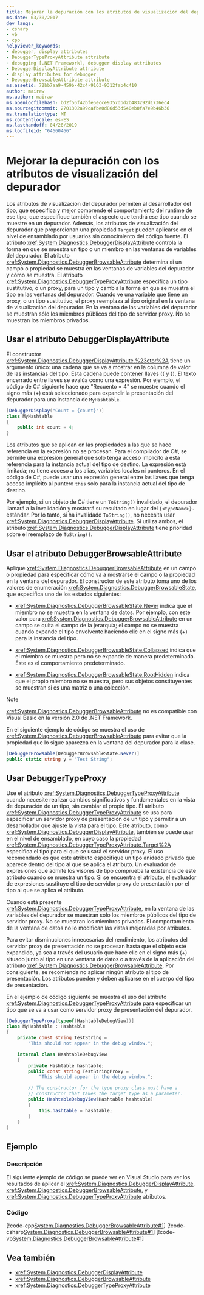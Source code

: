 ```yaml
---
title: Mejorar la depuración con los atributos de visualización del depurador
ms.date: 03/30/2017
dev_langs:
- csharp
- vb
- cpp
helpviewer_keywords:
- debugger, display attributes
- DebuggerTypeProxyAttribute attribute
- debugging [.NET Framework], debugger display attributes
- DebuggerDisplayAttribute attribute
- display attributes for debugger
- DebuggerBrowsableAttribute attribute
ms.assetid: 72bb7aa9-459b-42c4-9163-9312fab4c410
author: mairaw
ms.author: mairaw
ms.openlocfilehash: bd2f56f42bfe5ecce9357dbd2b483292d1736ec4
ms.sourcegitcommit: 2701302a99cafbe0d86d53d540eb0fa7e9b46b36
ms.translationtype: MT
ms.contentlocale: es-ES
ms.lasthandoff: 04/28/2019
ms.locfileid: "64660466"
---
```

# <a name="enhancing-debugging-with-the-debugger-display-attributes"></a>Mejorar la depuración con los atributos de visualización del depurador

Los atributos de visualización del depurador permiten al desarrollador del tipo, que especifica y mejor comprende el comportamiento del runtime de ese tipo, que especifique también el aspecto que tendrá ese tipo cuando se muestre en un depurador. Además, los atributos de visualización del depurador que proporcionan una propiedad `Target` pueden aplicarse en el nivel de ensamblado por usuarios sin conocimiento del código fuente. El atributo <xref:System.Diagnostics.DebuggerDisplayAttribute> controla la forma en que se muestra un tipo o un miembro en las ventanas de variables del depurador. El atributo <xref:System.Diagnostics.DebuggerBrowsableAttribute> determina si un campo o propiedad se muestra en las ventanas de variables del depurador y cómo se muestra. El atributo <xref:System.Diagnostics.DebuggerTypeProxyAttribute> especifica un tipo sustitutivo, o un proxy, para un tipo y cambia la forma en que se muestra el tipo en las ventanas del depurador. Cuando ve una variable que tiene un proxy, o un tipo sustitutivo, el proxy reemplaza al tipo original en la ventana de visualización del depurador. En la ventana de las variables del depurador se muestran sólo los miembros públicos del tipo de servidor proxy. No se muestran los miembros privados.  
  
## <a name="using-the-debuggerdisplayattribute"></a>Usar el atributo DebuggerDisplayAttribute  

El constructor <xref:System.Diagnostics.DebuggerDisplayAttribute.%23ctor%2A> tiene un argumento único: una cadena que se va a mostrar en la columna de valor de las instancias del tipo. Esta cadena puede contener llaves ({ y }). El texto encerrado entre llaves se evalúa como una expresión. Por ejemplo, el código de C# siguiente hace que "Recuento = 4" se muestre cuando el signo más (+) está seleccionado para expandir la presentación del depurador para una instancia de `MyHashtable`.  

```csharp
[DebuggerDisplay("Count = {count}")]
class MyHashtable
{
    public int count = 4;
}
```

Los atributos que se aplican en las propiedades a las que se hace referencia en la expresión no se procesan. Para el compilador de C#, se permite una expresión general que solo tenga acceso implícito a esta referencia para la instancia actual del tipo de destino. La expresión está limitada; no tiene acceso a los alias, variables locales ni punteros. En el código de C#, puede usar una expresión general entre las llaves que tenga acceso implícito al puntero `this` solo para la instancia actual del tipo de destino.

Por ejemplo, si un objeto de C# tiene un `ToString()` invalidado, el depurador llamará a la invalidación y mostrará su resultado en lugar del `{<typeName>}.` estándar. Por lo tanto, si ha invalidado `ToString()`, no necesita usar <xref:System.Diagnostics.DebuggerDisplayAttribute>. Si utiliza ambos, el atributo <xref:System.Diagnostics.DebuggerDisplayAttribute> tiene prioridad sobre el reemplazo de `ToString()`.

## <a name="using-the-debuggerbrowsableattribute"></a>Usar el atributo DebuggerBrowsableAttribute
 Aplique <xref:System.Diagnostics.DebuggerBrowsableAttribute> en un campo o propiedad para especificar cómo va a mostrarse el campo o la propiedad en la ventana del depurador. El constructor de este atributo toma uno de los valores de enumeración <xref:System.Diagnostics.DebuggerBrowsableState>, que especifica uno de los estados siguientes:

- <xref:System.Diagnostics.DebuggerBrowsableState.Never> indica que el miembro no se muestra en la ventana de datos.  Por ejemplo, con este valor para <xref:System.Diagnostics.DebuggerBrowsableAttribute> en un campo se quita el campo de la jerarquía; el campo no se muestra cuando expande el tipo envolvente haciendo clic en el signo más (+) para la instancia del tipo.

- <xref:System.Diagnostics.DebuggerBrowsableState.Collapsed> indica que el miembro se muestra pero no se expande de manera predeterminada.  Éste es el comportamiento predeterminado.

- <xref:System.Diagnostics.DebuggerBrowsableState.RootHidden> indica que el propio miembro no se muestra, pero sus objetos constituyentes se muestran si es una matriz o una colección.

> [!NOTE]
>  <xref:System.Diagnostics.DebuggerBrowsableAttribute> no es compatible con Visual Basic en la versión 2.0 de .NET Framework.

En el siguiente ejemplo de código se muestra el uso de <xref:System.Diagnostics.DebuggerBrowsableAttribute> para evitar que la propiedad que lo sigue aparezca en la ventana del depurador para la clase.

```csharp
[DebuggerBrowsable(DebuggerBrowsableState.Never)]
public static string y = "Test String";
```

## <a name="using-the-debuggertypeproxy"></a>Usar DebuggerTypeProxy
 Use el atributo <xref:System.Diagnostics.DebuggerTypeProxyAttribute> cuando necesite realizar cambios significativos y fundamentales en la vista de depuración de un tipo, sin cambiar el propio tipo. El atributo <xref:System.Diagnostics.DebuggerTypeProxyAttribute> se usa para especificar un servidor proxy de presentación de un tipo y permitir a un desarrollador que ajuste la vista para el tipo.  Este atributo, como <xref:System.Diagnostics.DebuggerDisplayAttribute>, también se puede usar en el nivel de ensamblado, en cuyo caso la propiedad <xref:System.Diagnostics.DebuggerTypeProxyAttribute.Target%2A> especifica el tipo para el que se usará el servidor proxy. El uso recomendado es que este atributo especifique un tipo anidado privado que aparece dentro del tipo al que se aplica el atributo.  Un evaluador de expresiones que admite los visores de tipo comprueba la existencia de este atributo cuando se muestra un tipo. Si se encuentra el atributo, el evaluador de expresiones sustituye el tipo de servidor proxy de presentación por el tipo al que se aplica el atributo.

 Cuando está presente <xref:System.Diagnostics.DebuggerTypeProxyAttribute>, en la ventana de las variables del depurador se muestran solo los miembros públicos del tipo de servidor proxy. No se muestran los miembros privados. El comportamiento de la ventana de datos no lo modifican las vistas mejoradas por atributos.

 Para evitar disminuciones innecesarias del rendimiento, los atributos del servidor proxy de presentación no se procesan hasta que el objeto esté expandido, ya sea a través del usuario que hace clic en el signo más (+) situado junto al tipo en una ventana de datos o a través de la aplicación del atributo <xref:System.Diagnostics.DebuggerBrowsableAttribute>. Por consiguiente, se recomienda no aplicar ningún atributo al tipo de presentación. Los atributos pueden y deben aplicarse en el cuerpo del tipo de presentación.

 En el ejemplo de código siguiente se muestra el uso del atributo <xref:System.Diagnostics.DebuggerTypeProxyAttribute> para especificar un tipo que se va a usar como servidor proxy de presentación del depurador.

```csharp
[DebuggerTypeProxy(typeof(HashtableDebugView))]
class MyHashtable : Hashtable
{
    private const string TestString =
        "This should not appear in the debug window.";

    internal class HashtableDebugView
    {
        private Hashtable hashtable;
        public const string TestStringProxy =
            "This should appear in the debug window.";

        // The constructor for the type proxy class must have a
        // constructor that takes the target type as a parameter.
        public HashtableDebugView(Hashtable hashtable)
        {
            this.hashtable = hashtable;
        }
    }
}
```

## <a name="example"></a>Ejemplo

### <a name="description"></a>Descripción

El siguiente ejemplo de código se puede ver en Visual Studio para ver los resultados de aplicar el <xref:System.Diagnostics.DebuggerDisplayAttribute>, <xref:System.Diagnostics.DebuggerBrowsableAttribute>, y <xref:System.Diagnostics.DebuggerTypeProxyAttribute> atributos.

### <a name="code"></a>Código

[!code-cpp[System.Diagnostics.DebuggerBrowsableAttribute#1](../../../samples/snippets/cpp/VS_Snippets_CLR_System/system.Diagnostics.DebuggerBrowsableAttribute/cpp/program.cpp#1)]
[!code-csharp[System.Diagnostics.DebuggerBrowsableAttribute#1](../../../samples/snippets/csharp/VS_Snippets_CLR_System/system.Diagnostics.DebuggerBrowsableAttribute/CS/program.cs#1)]
[!code-vb[System.Diagnostics.DebuggerBrowsableAttribute#1](../../../samples/snippets/visualbasic/VS_Snippets_CLR_System/system.Diagnostics.DebuggerBrowsableAttribute/VB/module1.vb#1)]

## <a name="see-also"></a>Vea también

- <xref:System.Diagnostics.DebuggerDisplayAttribute>
- <xref:System.Diagnostics.DebuggerBrowsableAttribute>
- <xref:System.Diagnostics.DebuggerTypeProxyAttribute>